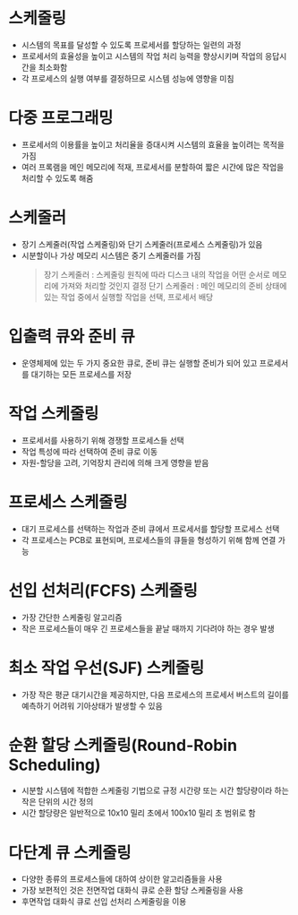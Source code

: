 # 스케줄링

- 시스템의 목표를 달성할 수 있도록 프로세서를 할당하는 일련의 과정
- 프로세서의 효율성을 높이고 시스템의 작업 처리 능력을 향상시키며 작업의 응답시간을 최소화함
- 각 프로세스의 실행 여부를 결정하므로 시스템 성능에 영향을 미침

# 다중 프로그래밍

- 프로세서의 이용률을 높이고 처리율을 증대시켜 시스템의 효율을 높이려는 목적을 가짐
- 여러 프록램을 메인 메모리에 적재, 프로세서를 분할하여 짧은 시간에 많은 작업을 처리할 수 있도록 해줌

# 스케줄러

- 장기 스케줄러(작업 스케줄링)와 단기 스케줄러(프로세스 스케줄링)가 있음
- 시분할이나 가상 메모리 시스템은 중기 스케줄러를 가짐
  > 장기 스케줄러 : 스케줄링 원칙에 따라 디스크 내의 작업을 어떤 순서로 메모리에 가져와 처리할 것인지 결정
  > 단기 스케줄러 : 메인 메모리의 준비 상태에 있는 작업 중에서 실행할 작업을 선택, 프로세서 배당

# 입출력 큐와 준비 큐

- 운영체제에 있는 두 가지 중요한 큐로, 준비 큐는 실행할 준비가 되어 있고 프로세서를 대기하는 모든 프로세스를 저장

# 작업 스케줄링

- 프로세서를 사용하기 위해 경쟁할 프로세스들 선택
- 작업 특성에 따라 선택하여 준비 큐로 이동
- 자원-할당을 고려, 기억장치 관리에 의해 크게 영향을 받음

# 프로세스 스케줄링

- 대기 프로세스를 선택하는 작업과 준비 큐에서 프로세서를 할당할 프로세스 선택
- 각 프로세스는 PCB로 표현되며, 프로세스들의 큐들을 형성하기 위해 함께 연결 가능

# 선입 선처리(FCFS) 스케줄링

- 가장 간단한 스케줄링 알고리즘
- 작은 프로세스들이 매우 긴 프로세스들을 끝날 때까지 기다려야 하는 경우 발생

# 최소 작업 우선(SJF) 스케줄링

- 가장 작은 평균 대기시간을 제공하지만, 다음 프로세스의 프로세서 버스트의 길이를 예측하기 어려워 기아상태가 발생할 수 있음

# 순환 할당 스케줄링(Round-Robin Scheduling)

- 시분할 시스템에 적합한 스케줄링 기법으로 규정 시간량 또는 시간 할당량이라 하는 작은 단위의 시간 정의
- 시간 할당량은 일반적으로 10x10 밀리 초에서 100x10 밀리 초 범위로 함

# 다단계 큐 스케줄링

- 다양한 종류의 프로세스들에 대하여 상이한 알고리즘들을 사용
- 가장 보편적인 것은 전면작업 대화식 큐로 순환 할당 스케줄링을 사용
- 후면작업 대화식 큐로 선입 선처리 스케줄링을 이용
